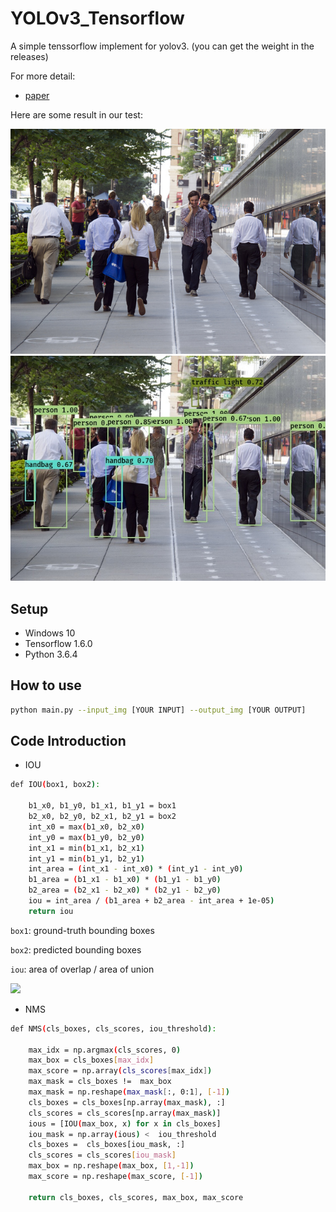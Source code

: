 # YOLOv3_Tensorflow

A simple tenssorflow implement for yolov3. 
(you can get the weight in the releases)

For more detail:

- [paper](https://arxiv.org/abs/1804.02767)

Here are some result in our test:

<img src="./img/input.jpg" width="900px/">

<img src="./img/result.jpg" width="900px/">


## Setup

- Windows 10
- Tensorflow 1.6.0
- Python 3.6.4

## How to use
``` bash
python main.py --input_img [YOUR INPUT] --output_img [YOUR OUTPUT]
``` 

## Code Introduction

- IOU
``` bash
def IOU(box1, box2):

    b1_x0, b1_y0, b1_x1, b1_y1 = box1
    b2_x0, b2_y0, b2_x1, b2_y1 = box2
    int_x0 = max(b1_x0, b2_x0)
    int_y0 = max(b1_y0, b2_y0)
    int_x1 = min(b1_x1, b2_x1)
    int_y1 = min(b1_y1, b2_y1)
    int_area = (int_x1 - int_x0) * (int_y1 - int_y0)
    b1_area = (b1_x1 - b1_x0) * (b1_y1 - b1_y0)
    b2_area = (b2_x1 - b2_x0) * (b2_y1 - b2_y0)
    iou = int_area / (b1_area + b2_area - int_area + 1e-05)
    return iou
```
```box1```: ground-truth bounding boxes

```box2```: predicted bounding boxes

```iou```: area of overlap / area of union

<img src="./img/iou.jpg" width="900px/">

- NMS
``` bash
def NMS(cls_boxes, cls_scores, iou_threshold):
            
    max_idx = np.argmax(cls_scores, 0)  
    max_box = cls_boxes[max_idx]
    max_score = np.array(cls_scores[max_idx])
    max_mask = cls_boxes !=  max_box             
    max_mask = np.reshape(max_mask[:, 0:1], [-1])
    cls_boxes = cls_boxes[np.array(max_mask), :]
    cls_scores = cls_scores[np.array(max_mask)]
    ious = [IOU(max_box, x) for x in cls_boxes]
    iou_mask = np.array(ious) <  iou_threshold
    cls_boxes =  cls_boxes[iou_mask, :]
    cls_scores = cls_scores[iou_mask]               
    max_box = np.reshape(max_box, [1,-1])
    max_score = np.reshape(max_score, [-1])
    
    return cls_boxes, cls_scores, max_box, max_score 
```


